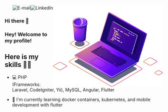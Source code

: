 
<!--
**ramirest/ramirest** is a ✨ _special_ ✨ repository because its `README.md` (this file) appears on your GitHub profile.

Here are some ideas to get you started:

- 🔭 I’m currently working on ...
- 👯 I’m looking to collaborate on ...
- 🤔 I’m looking for help with ...
- 💬 Ask me about ...
- 😄 Pronouns: ...
- ⚡ Fun fact: ...
-->


<img align="right" src="./computer-illustration.png" width="350"/>

<a href="https://www.linkedin.com/in/ramires-teixeira">
<img align="right" alt="LinkedIn" src="https://img.shields.io/badge/-Ramires%20Teixeira-blue"/>
</a>

<a href="mailto:ramirest@gmail.com">
<img align="right" alt="E-mail" src="https://img.shields.io/badge/-ramirest@gmail.com-red"/>
</a>


<br/>

### Hi there 👋

### Hey! Welcome to my profile! 

## Here is my skills 👋🥰

- 💻 PHP (Frameworks: Laravel, CodeIgniter, Yii), MySQL, Angular, Flutter


- 🌱 I'm currently learning docker containers, kubernetes, and mobile development with flutter

